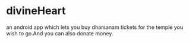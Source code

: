 # divineHeart
an android app which lets you buy dharsanam tickets for the temple you wish to go.And you can also donate money.
